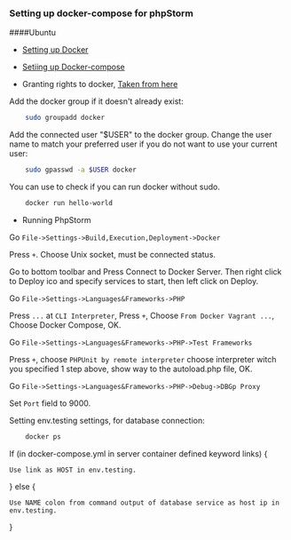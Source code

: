 ### Setting up docker-compose for phpStorm

####Ubuntu

* [Setting up Docker](https://docs.docker.com/install/linux/docker-ce/ubuntu/#install-docker-ce-1)

* [Setiing up Docker-compose](https://docs.docker.com/compose/install/)

* Granting rights to docker, [Taken from here](https://askubuntu.com/questions/477551/how-can-i-use-docker-without-sudo)

Add the docker group if it doesn't already exist:

```bash
    sudo groupadd docker
```

Add the connected user "$USER" to the docker group. Change the user name to match your preferred user if you do not want to use your current user:

```bash
    sudo gpasswd -a $USER docker
```

You can use to check if you can run docker without sudo.

```bash
    docker run hello-world
```

* Running PhpStorm

Go `File->Settings->Build,Execution,Deployment->Docker`

Press `+`. Choose Unix socket, must be connected status.

Go to bottom toolbar and Press Connect to Docker Server. Then right click to Deploy ico and specify services to start,
 then left click on Deploy.

Go `File->Settings->Languages&Frameworks->PHP` 
 
Press `...` at `CLI Interpreter`, Press `+`, Choose `From Docker Vagrant ...`, Choose Docker Compose, OK.

Go `File->Settings->Languages&Frameworks->PHP->Test Frameworks` 
 
Press `+`, choose `PHPUnit by remote interpreter` choose interpreter witch you specified 1 step above, 
show way to the autoload.php file, OK.

Go `File->Settings->Languages&Frameworks->PHP->Debug->DBGp Proxy` 
 
Set `Port` field to 9000.

Setting env.testing settings, for database connection: 

```bash
    docker ps
```

If (in docker-compose.yml in server container defined keyword links) {
    
    Use link as HOST in env.testing.
} else {

    Use NAME colon from command output of database service as host ip in env.testing.
}
